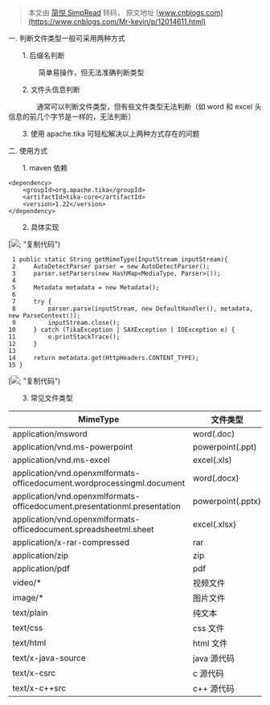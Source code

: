 > 本文由 [简悦 SimpRead](http://ksria.com/simpread/) 转码， 原文地址 [www.cnblogs.com](https://www.cnblogs.com/Mr-kevin/p/12014611.html)

一. 判断文件类型一般可采用两种方式

　　1. 后缀名判断

 　　　　简单易操作，但无法准确判断类型

　　2. 文件头信息判断

　　　　通常可以判断文件类型，但有些文件类型无法判断（如 word 和 excel 头信息的前几个字节是一样的，无法判断）

　　3. 使用 apache.tika 可轻松解决以上两种方式存在的问题

二. 使用方式

　　1. maven 依赖

```
<dependency>
    <groupId>org.apache.tika</groupId>
    <artifactId>tika-core</artifactId>
    <version>1.22</version>
</dependency>

```

　　2. 具体实现

[![][img-0]; "复制代码")

```
 1 public static String getMimeType(InputStream inputStream){
 2     AutoDetectParser parser = new AutoDetectParser();
 3     parser.setParsers(new HashMap<MediaType, Parser>());
 4 
 5     Metadata metadata = new Metadata();
 6 
 7     try {
 8         parser.parse(inputStream, new DefaultHandler(), metadata, new ParseContext());
 9         inputStream.close();
10     } catch (TikaException | SAXException | IOException e) {
11         e.printStackTrace();
12     }
13 
14     return metadata.get(HttpHeaders.CONTENT_TYPE);
15 }

```

[![][img-1]; "复制代码")

　　3. 常见文件类型

<table><tbody><tr><th>MimeType</th><th>文件类型</th></tr></tbody><tbody><tr><td>application/msword</td><td>word(.doc)</td></tr><tr><td>application/vnd.ms-powerpoint</td><td>powerpoint(.ppt)</td></tr><tr><td>application/vnd.ms-excel</td><td>excel(.xls)</td></tr><tr><td>application/vnd.openxmlformats-officedocument.wordprocessingml.document</td><td>word(.docx)</td></tr><tr><td>application/vnd.openxmlformats-officedocument.presentationml.presentation</td><td>powerpoint(.pptx)</td></tr><tr><td>application/vnd.openxmlformats-officedocument.spreadsheetml.sheet</td><td>excel(.xlsx)</td></tr><tr><td>application/x-rar-compressed</td><td>rar</td></tr><tr><td>application/zip</td><td>zip</td></tr><tr><td>application/pdf</td><td>pdf</td></tr><tr><td>video/*</td><td>视频文件</td></tr><tr><td>image/*</td><td>图片文件</td></tr><tr><td>text/plain</td><td>纯文本</td></tr><tr><td>text/css</td><td>css 文件</td></tr><tr><td>text/html</td><td>html 文件</td></tr><tr><td>text/x-java-source</td><td>java 源代码</td></tr><tr><td>text/x-csrc</td><td>c 源代码</td></tr><tr><td>text/x-c++src</td><td>c++ 源代码</td></tr></tbody></table>

[img-0]:http://common.cnblogs.com/images/copycode.gifjavascript:void0

[img-1]:data: